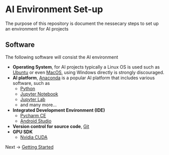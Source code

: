 # AI Environment Set-up

The purpose of this repository is document the nessecary steps to set up an environment for AI projects


## Software

The following software will consist the AI environment
* **Operating System**, for AI projects typically a Linux OS is used such as [Ubuntu](https://ubuntu.com/) or even [MacOS](https://www.apple.com/uk/macos/catalina/), using Windows directly is strongly discouraged.
* **AI platform**, [Anaconda](https://www.anaconda.com/) is a popular AI platform that includes various software, such as 
  * [Python](https://www.python.org/)
  * [Jupyter Notebook](https://jupyter.org/)
  * [Jupyter Lab](https://jupyterlab.readthedocs.io/en/stable/)
  * and many more...
* **Integrated Development Environment (IDE)** 
  * [Pycharm CE](https://www.jetbrains.com/pycharm/)
  * [Android Studio](https://developer.android.com/studio)
* **Version control for source code**, [Git](https://git-scm.com/)
* **GPU SDK**
  * [Nvidia CUDA](https://developer.nvidia.com/cuda-zone)

Next -> [Getting Started](./docs/getting_started.md)
